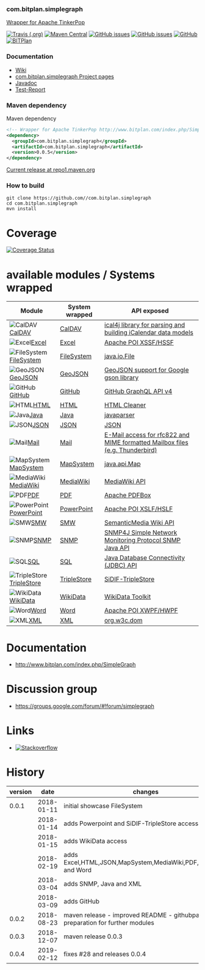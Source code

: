 ### com.bitplan.simplegraph
[Wrapper for Apache TinkerPop](http://www.bitplan.com/index.php/SimpleGraph)

[![Travis (.org)](https://img.shields.io/travis//com.bitplan.simplegraph.svg)](https://travis-ci.org//com.bitplan.simplegraph)
[![Maven Central](https://img.shields.io/maven-central/v/com.bitplan.simplegraph/com.bitplan.simplegraph.svg)](https://search.maven.org/artifact/com.bitplan.simplegraph/com.bitplan.simplegraph/0.0.5/jar)
[![GitHub issues](https://img.shields.io/github/issues//com.bitplan.simplegraph.svg)](https://github.com//com.bitplan.simplegraph/issues)
[![GitHub issues](https://img.shields.io/github/issues-closed//com.bitplan.simplegraph.svg)](https://github.com//com.bitplan.simplegraph/issues/?q=is%3Aissue+is%3Aclosed)
[![GitHub](https://img.shields.io/github/license//com.bitplan.simplegraph.svg)](https://www.apache.org/licenses/LICENSE-2.0)
[![BITPlan](http://wiki.bitplan.com/images/wiki/thumb/3/38/BITPlanLogoFontLessTransparent.png/198px-BITPlanLogoFontLessTransparent.png)](http://www.bitplan.com)

### Documentation
* [Wiki](http://www.bitplan.com/index.php/SimpleGraph)
* [com.bitplan.simplegraph Project pages](https://.github.io/com.bitplan.simplegraph)
* [Javadoc](https://.github.io/com.bitplan.simplegraph/com.bitplan.simplegraph/com.bitplan.simplegraph/apidocs/index.html)
* [Test-Report ](https://.github.io/com.bitplan.simplegraph/com.bitplan.simplegraph/com.bitplan.simplegraph/surefire-report.html)
### Maven dependency

Maven dependency
```xml
<!-- Wrapper for Apache TinkerPop http://www.bitplan.com/index.php/SimpleGraph -->
<dependency>
  <groupId>com.bitplan.simplegraph</groupId>
  <artifactId>com.bitplan.simplegraph</artifactId>
  <version>0.0.5</version>
</dependency>
```

[Current release at repo1.maven.org](http://repo1.maven.org/maven2/com/bitplan/simplegraph/com.bitplan.simplegraph/0.0.5/)

### How to build
```
git clone https://github.com//com.bitplan.simplegraph
cd com.bitplan.simplegraph
mvn install
```
# Coverage
[![Coverage Status](https://coveralls.io/repos/github/BITPlan/com.bitplan.simplegraph/badge.svg?branch=master)](https://coveralls.io/github/BITPlan/com.bitplan.simplegraph?branch=master)

# available modules / Systems wrapped
| Module | System wrapped | API exposed |
|---------------------------------------------------------------------- | ---------------- | ----------- |
|![CalDAV](https://upload.wikimedia.org/wikipedia/commons/thumb/c/cd/Circle-icons-calendar.svg/100px-Circle-icons-calendar.svg.png)[CalDAV](http://www.bitplan.com/index.php/SimpleGraph-CalDAV) |[CalDAV](https://en.wikipedia.org/wiki/CalDAV) |[ical4j library for parsing and building iCalendar data models](https://github.com/ical4j/ical4j) 
|![Excel](https://upload.wikimedia.org/wikipedia/commons/thumb/8/86/Microsoft_Excel_2013_logo.svg/100px-Microsoft_Excel_2013_logo.svg.png)[Excel](http://www.bitplan.com/index.php/SimpleGraph-Excel) |[Excel](https://en.wikipedia.org/wiki/Microsoft_Excel) |[Apache POI XSSF/HSSF](https://poi.apache.org/spreadsheet/quick-guide.html)
|![FileSystem](https://upload.wikimedia.org/wikipedia/commons/thumb/f/f3/Folder.svg/100px-Folder.svg.png)[FileSystem](http://www.bitplan.com/index.php/SimpleGraph-FileSystem) |[FileSystem](https://en.wikipedia.org/wiki/File_system) |[java.io.File](https://docs.oracle.com/javase/8/docs/api/java/io/File.html)
|![GeoJSON](https://upload.wikimedia.org/wikipedia/commons/thumb/5/55/SFA_Polygon_with_hole.svg/100px-SFA_Polygon_with_hole.svg.png)[GeoJSON](http://www.bitplan.com/index.php/SimpleGraph-GeoJSON) |[GeoJSON](https://en.wikipedia.org/wiki/GeoJSON) |[GeoJSON support for Google gson library](https://github.com/filosganga/geogson) 
|![GitHub](http://wiki.bitplan.com/images/wiki/thumb/6/61/Octocat.png/100px-Octocat.png)[GitHub](http://www.bitplan.com/index.php/SimpleGraph-GitHub) |[GitHub](https://github.com) |[GitHub GraphQL API v4](https://developer.github.com/v4/) 
|![HTML](https://upload.wikimedia.org/wikipedia/commons/thumb/6/61/HTML5_logo_and_wordmark.svg/100px-HTML5_logo_and_wordmark.svg.png)[HTML](http://www.bitplan.com/index.php/SimpleGraph-HTML) |[HTML](https://en.wikipedia.org/wiki/HTML) |[HTML Cleaner](http://htmlcleaner.sourceforge.net/)
|![Java](http://wiki.bitplan.com/images/wiki/thumb/e/e1/Java-Logo.svg/100px-Java-Logo.svg.png)[Java](http://www.bitplan.com/index.php/SimpleGraph-Java) |[Java](https://en.wikipedia.org/wiki/Java_(programming_language)) |[javaparser](https://github.com/javaparser/javaparser) 
|![JSON](https://upload.wikimedia.org/wikipedia/commons/thumb/c/c9/JSON_vector_logo.svg/100px-JSON_vector_logo.svg.png)[JSON](http://www.bitplan.com/index.php/SimpleGraph-JSON) |[JSON](https://en.wikipedia.org/wiki/JavaScript_Object_Notation) |[JSON](https://www.json.org/)
![Mail](https://upload.wikimedia.org/wikipedia/commons/thumb/6/6e/Email_Icon.svg/100px-Email_Icon.svg.png)[Mail](http://www.bitplan.com/index.php/SimpleGraph-Mail) |[Mail](https://en.wikipedia.org/wiki/MIME) |[E-Mail access for rfc822 and MIME formatted Mailbox files (e.g. Thunderbird)](https://james.apache.org/mime4j/) 
|![MapSystem](http://wiki.bitplan.com/images/wiki/thumb/4/43/Map.png/100px-Map.png)[MapSystem](http://www.bitplan.com/index.php/SimpleGraph-MapSystem) |[MapSystem](https://en.wikipedia.org/wiki/Hash_table) |[java.api.Map](https://docs.oracle.com/javase/8/docs/api/java/util/Map.html)
|![MediaWiki](https://upload.wikimedia.org/wikipedia/commons/thumb/3/30/Mediawiki_logo_reworked.svg/100px-Mediawiki_logo_reworked.svg.png)[MediaWiki](http://www.bitplan.com/index.php/SimpleGraph-MediaWiki) |[MediaWiki](https://www.mediawiki.org/wiki/API:Main_page_MediaWiki) |[MediaWiki API](https://www.mediawiki.org/wiki/API:Main_page)
|![PDF](https://upload.wikimedia.org/wikipedia/commons/thumb/e/ec/Pdf_by_mimooh.svg/100px-Pdf_by_mimooh.svg.png)[PDF](http://www.bitplan.com/index.php/SimpleGraph-PDF) |[PDF](https://de.wikipedia.org/wiki/Portable_Document_Format) |[Apache PDFBox](https://pdfbox.apache.org/)
|![PowerPoint](https://upload.wikimedia.org/wikipedia/commons/thumb/b/b0/Microsoft_PowerPoint_2013_logo.svg/100px-Microsoft_PowerPoint_2013_logo.svg.png)[PowerPoint](http://www.bitplan.com/index.php/SimpleGraph-PowerPoint) |[PowerPoint](https://en.wikipedia.org/wiki/Microsoft_PowerPoint) |[Apache POI XSLF/HSLF](https://poi.apache.org/slideshow/xslf-cookbook.html)
|![SMW](https://upload.wikimedia.org/wikipedia/commons/thumb/a/ac/SemanticMediaWiki_Logo.png/100px-SemanticMediaWiki_Logo.png)[SMW](http://www.bitplan.com/index.php/SimpleGraph-SMW) |[SMW](https://en.wikipedia.org/wiki/SMW) |[SemanticMedia Wiki API](https://www.semantic-mediawiki.org/wiki/Help:API)
|![SNMP](http://wiki.bitplan.com/images/wiki/5/5d/Snmp.png)[SNMP](http://www.bitplan.com/index.php/SimpleGraph-SNMP) |[SNMP](https://en.wikipedia.org/wiki/Simple_Network_Management_Protocol) |[SNMP4J Simple Network Monitoring Protocol SNMP Java API](http://www.snmp4j.org/)
|![SQL](http://wiki.bitplan.com/images/wiki/thumb/1/18/Database.svg/100px-Database.svg.png)[SQL](http://www.bitplan.com/index.php/SimpleGraph-SQL) |[SQL](https://en.wikipedia.org/wiki/SQL) |[Java Database Connectivity (JDBC) API](https://docs.oracle.com/javase/8/docs/api/java/sql/package-summary.html)
|![TripleStore](http://wiki.bitplan.com/images/wiki/thumb/5/52/TripleStore-Icon.png/100px-TripleStore-Icon.png)[TripleStore](http://www.bitplan.com/index.php/SimpleGraph-TripleStore) |[TripleStore](https://en.wikipedia.org/wiki/Triplestore) |[SiDIF-TripleStore](https://github.com/BITPlan/org.sidif.triplestore)
|![WikiData](https://upload.wikimedia.org/wikipedia/commons/thumb/6/66/Wikidata-logo-en.svg/100px-Wikidata-logo-en.svg.png)[WikiData](http://www.bitplan.com/index.php/SimpleGraph-WikiData) |[WikiData](https://en.wikipedia.org/wiki/Wikidata) |[WikiData Toolkit](https://github.com/Wikidata/Wikidata-Toolkit)
|![Word](https://upload.wikimedia.org/wikipedia/commons/thumb/4/4f/Microsoft_Word_2013_logo.svg/100px-Microsoft_Word_2013_logo.svg.png)[Word](http://www.bitplan.com/index.php/SimpleGraph-Word) |[Word](https://en.wikipedia.org/wiki/Word) |[Apache POI XWPF/HWPF](https://poi.apache.org/document/quick-guide-xwpf.html) 
|![XML](https://upload.wikimedia.org/wikipedia/commons/thumb/9/9d/Xml_logo.svg/150px-Xml_logo.svg.png)[XML](http://www.bitplan.com/index.php/SimpleGraph-XML) |[XML](https://en.wikipedia.org/wiki/XML) |[org.w3c.dom](https://docs.oracle.com/javase/7/docs/api/org/w3c/dom/package-summary.html) 

# Documentation
* http://www.bitplan.com/index.php/SimpleGraph

# Discussion group
* https://groups.google.com/forum/#!forum/simplegraph

# Links

* [![Stackoverflow](https://upload.wikimedia.org/wikipedia/commons/thumb/0/02/Stack_Overflow_logo.svg/150px-Stack_Overflow_logo.svg.png)](https://stackoverflow.com/questions/tagged/simplegraph)

# History     
| version | date       | changes
| ------- | ---------- | --------------------------------
| 0.0.1   | 2018-01-11 | initial showcase FileSystem
|         | 2018-01-14 | adds Powerpoint and SiDIF-TripleStore access
|         | 2018-01-15 | adds WikiData access
|         | 2018-02-19 | adds Excel,HTML,JSON,MapSystem,MediaWiki,PDF,SMW,SQL and Word
|         | 2018-03-04 | adds SNMP, Java and XML
|         | 2018-03-09 | adds GitHub
| 0.0.2   | 2018-08-23 | maven release - improved README - githubpages - preparation for further modules
| 0.0.3   | 2018-12-07 | maven release 0.0.3
| 0.0.4   | 2019-02-12 | fixes #28 and releases 0.0.4
